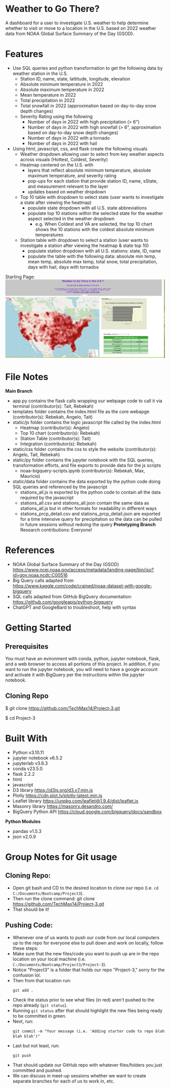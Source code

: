 # Weather to Go There?
A dashboard for a user to investigate U.S. weather to help determine whether to visit or move to a location in the U.S. based on 2022 weather data from NOAA Global Surface Summary of the Day (GSOD). 

# Features
* Use SQL queries and python transformation to get the following data by weather station in the U.S.
  * Station ID, name, state, lattitude, longitude, elevation
  * Absolute minimum temperature in 2022
  * Absolute maximum temperature in 2022
  * Mean temperature in 2022
  * Total precipitation in 2022
  * Total snowfall in 2022 (approximation based on day-to-day snow depth changes)
  * Severity Rating using the following
    * Number of days in 2022 with high precipitation (> 6")
    * Number of days in 2022 with high snowfall (> 6", approximation based on day-to-day snow depth changes)
    * Number of days in 2022 with a tornado
    * Number of days in 2022 with hail
* Using html, javascript, css, and flask create the following visuals
  * Weather dropdown allowing user to select from key weather aspects across visuals (Hottest, Coldest, Severity)
  * Heatmap centered on the U.S. with 
    * layers that reflect absolute minimum temperature, absolute maximum temperature, and severity rating
    * pop-ups for each station that provide station ID, name, sState, and measurement relevant to the layer
    * updates based on weather dropdown
  * Top 10 table with dropdown to select state (user wants to investigate a state after viewing the heatmap)
    * populate state dropdown with all U.S. state abbreviations
    * populate top 10 stations within the selected state for the weather aspect selected in the weather dropdown
      * e.g. When Coldest and VA are selected, the top 10 chart shows the 10 stations with the coldest absolute minimum temperatures
  * Station table with dropdown to select a station (user wants to investigate a station after viewing the heatmap & state top 10)
    * populate station dropdown with all U.S. stations: state, ID, name
    * populate the table with the following data: absolute min temp, mean temp, absolute max temp, total snow, total precipitation, days with hail, days with tornados

Starting Page: <br> ![Starting Page](images/InitialWedbpage.png)


# File Notes
**Main Branch**
* app.py contains the flask calls wrapping our webpage code to call it via terminal (contributor(s): Tait, Rebekah)
* templates folder contains the index.html file as the core webapge (contributor(s): Rebekah, Angelo, Tait)
* static/js folder contains the logic javascript file called by the index.html
  * Heatmap (contributor(s): Angelo)
  * Top 10 chart (contributor(s): Rebekah)
  * Station Table (contributor(s): Tait)
  * Integration (contributor(s): Rebekah)
* static/css folder contains the css to style the website (contributor(s): Angelo, Tait, Rebekah)
* static/py folder contains the jupyter notebook with the SQL queries, transformation efforts, and file exports to provide data for the js scripts
  * noaa-bigquery-scripts.ipynb (contributor(s): Rebekah, Max, Mauricio)
* static/data folder contains the data exported by the python code doing SQL queries and referenced by the javascript
  * stations_all.js is exported by the python code to contain all the data required by the javascript
  * stations_all.csv and stations_all.json contain the same data as stations_all.js but in other formats for readability in different ways
  * stations_prcp_detail.csv and stations_prcp_detail.json are exported for a time intensive query for precipitation so the data can be pulled in future sessions without redoing the query
**Prototyping Branch**
Research contributions: Everyone!

# References
* NOAA Global Surface Summary of the Day (GSOD) https://www.ncei.noaa.gov/access/metadata/landing-page/bin/iso?id=gov.noaa.ncdc:C00516
* Big Query calls adapted from https://www.kaggle.com/code/crained/noaa-dataset-with-google-bigquery
* SQL calls adapted from GitHub BigQuery documentation: https://github.com/googleapis/python-bigquery
* ChatGPT and GoogleBard to troubleshoot, help with syntax 
 

# Getting Started

## Prerequisites
You must have an evironment with conda, python, jupyter notebook, flask, and a web browser to access all portions of this project.
In addition, if you want to run the jupyter notebook, you will need to have a google account and activate it with BigQuery per the instructions within the jupyter notebook.

## Cloning Repo
$ git clone https://github.com/TechMax14/Project-3.git

$ cd Project-3

# Built With
* Python v3.10.11
* jupyter notebook v6.5.2
* jupyterlab v3.6.3
* conda v23.5.0
* flask 2.2.2
* html
* javascript
* D3 library https://d3js.org/d3.v7.min.js
* Plotly https://cdn.plot.ly/plotly-latest.min.js
* Leaflet library https://unpkg.com/leaflet@1.9.4/dist/leaflet.js 
* Masonry library https://masonry.desandro.com/ 
* BigQuery Python API https://cloud.google.com/bigquery/docs/sandbox 


**Python Modules**
* pandas v1.5.3
* json v2.0.9


# Group Notes for Git usage

## Cloning Repo:
- Open git bash and CD to the desired location to clone our repo (i.e. `cd C:/Documents/Bootcamp/Project3`).
- Then run the clone command: git clone https://github.com/TechMax14/Project-3.git
- That should be it!

## Pushing Code:
- Whenever one of us wants to push our code from our local computers up to the repo for everyone else to pull down and work on locally, follow these steps:
- Make sure that the new files/code you want to push up are in the repo location on your local machine (i.e. `C:/Documents/Bootcamp/Project3/Project-3`).
- Notice "Project3" is a folder that holds our repo "Project-3," sorry for the confusion lol.
- Then from that location run:
  ```
  git add .
  ```
- Check the status prior to see what files (in red) aren't pushed to the repo already (`git status`).
- Running `git status` after that should highlight the new files being ready to be committed in green.
- Next, run:
  ```
  git commit -m "Your message (i.e. 'Adding starter code to repo blah blah blah')"
  ```
- Last but not least, run:
  ```
  git push
  ```
- That should update our GitHub repo with whatever files/folders you just committed and pushed.
- We can discuss in meet-up sessions whether we want to create separate branches for each of us to work in, etc.
